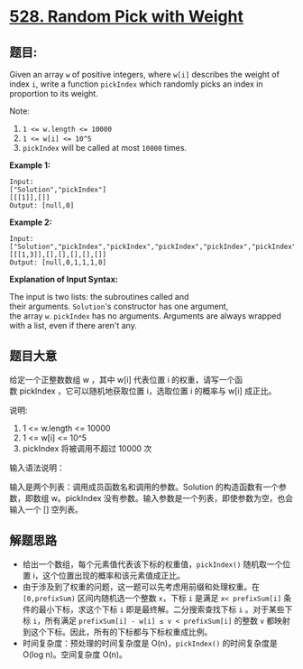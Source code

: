 # [528. Random Pick with Weight](https://leetcode.com/problems/random-pick-with-weight/)


## 题目:

Given an array `w` of positive integers, where `w[i]` describes the weight of index `i`, write a function `pickIndex` which randomly picks an index in proportion to its weight.

Note:

1. `1 <= w.length <= 10000`
2. `1 <= w[i] <= 10^5`
3. `pickIndex` will be called at most `10000` times.

**Example 1:**

    Input: 
    ["Solution","pickIndex"]
    [[[1]],[]]
    Output: [null,0]

**Example 2:**

    Input: 
    ["Solution","pickIndex","pickIndex","pickIndex","pickIndex","pickIndex"]
    [[[1,3]],[],[],[],[],[]]
    Output: [null,0,1,1,1,0]

**Explanation of Input Syntax:**

The input is two lists: the subroutines called and their arguments. `Solution`'s constructor has one argument, the array `w`. `pickIndex` has no arguments. Arguments are always wrapped with a list, even if there aren't any.


## 题目大意

给定一个正整数数组 w ，其中 w[i] 代表位置 i 的权重，请写一个函数 pickIndex ，它可以随机地获取位置 i，选取位置 i 的概率与 w[i] 成正比。

说明:

1. 1 <= w.length <= 10000
2. 1 <= w[i] <= 10^5
3. pickIndex 将被调用不超过 10000 次


输入语法说明：

输入是两个列表：调用成员函数名和调用的参数。Solution 的构造函数有一个参数，即数组 w。pickIndex 没有参数。输入参数是一个列表，即使参数为空，也会输入一个 [] 空列表。



## 解题思路

- 给出一个数组，每个元素值代表该下标的权重值，`pickIndex()` 随机取一个位置 i，这个位置出现的概率和该元素值成正比。
- 由于涉及到了权重的问题，这一题可以先考虑用前缀和处理权重。在 `[0,prefixSum)` 区间内随机选一个整数 `x`，下标 `i` 是满足 `x< prefixSum[i]` 条件的最小下标，求这个下标 `i` 即是最终解。二分搜索查找下标 `i` 。对于某些下标 `i`，所有满足 `prefixSum[i] - w[i] ≤ v < prefixSum[i]` 的整数 `v` 都映射到这个下标。因此，所有的下标都与下标权重成比例。
- 时间复杂度：预处理的时间复杂度是 O(n)，`pickIndex()` 的时间复杂度是 O(log n)。空间复杂度 O(n)。
